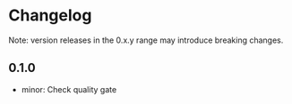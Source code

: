 # Changelog
Note: version releases in the 0.x.y range may introduce breaking changes.

## 0.1.0

- minor: Check quality gate

